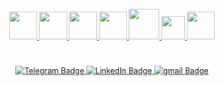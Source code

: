  <div>
  <p align='center'>
       <a href ="https://github.com/IsamutdinN/Git-Bash/tree/Git-bash_HW">
   <img src="https://www.bestreviews2017.com/wp-content/uploads/2016/12/GIT-768x768.png" width="50px"/>
        <a href ="https://github.com/IsamutdinN/Git_Hub_HW">
   <img src="https://pic.onlinewebfonts.com/svg/img_275786.png" width = '50px'>
        <a href ="https://github.com/IsamutdinN/Postman_HW/tree/Postman_HW">
  <img src="https://user-images.githubusercontent.com/99370940/160435038-7f0a69f0-f4aa-49f9-a8eb-86198977e167.png" width="50px"/>
       <a href ="https://github.com/IsamutdinN/SQL_HW/tree/SQL_HW_1">
  <img src="https://vectorified.com/images/postgresql-icon-11.jpg" width="50px"/>
       <a href ="https://github.com/IsamutdinN/DevTools/tree/DevTools">
  <img src =https://img.icons8.com/plasticine/344/chrome.png width='55px'>
         <a href ="https://github.com/IsamutdinN/JS_HW/tree/JS_HW_1">
    <img src ="https://www.chapter247.com/wp-content/uploads/2019/11/110-1106837_proj4js-by-proj4js-javascript-icon-logo-png-clipart.png" width='42px'>
         <a href ="https://github.com/IsamutdinN/CheckList_WebForm">
    <img src="http://testbase.ru/wp-content/uploads/2014/12/1419215452_Checklist-64.png" width="50px"/>
         </a>
     </p>
  </div>
  <br>
<div>
  <p align='center'>
   <a href="https://web.telegram.im/">
    <img src="https://img.shields.io/badge/Telegram-blue?logo=telegram" alt="Telegram Badge"/>
   </a>
     <a href="https://www.linkedin.com/feed/">
    <img src="https://img.shields.io/badge/LinkedIn-blue?logo=linkedin&logoColor=white" alt="LinkedIn Badge"/>
   </a>
   <a href="https://mail.google.com/mail/u/0/#inbox">
    <img src="https://img.shields.io/badge/gmail-red?logo=gmail&logoColor=white" alt="gmail Badge"/>
   </a>
  </p>
</div>
   </a>
  </p>
</div>
